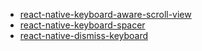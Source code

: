 - [react-native-keyboard-aware-scroll-view](https://github.com/APSL/react-native-keyboard-aware-scroll-view)
- [react-native-keyboard-spacer](https://github.com/Andr3wHur5t/react-native-keyboard-spacer)
- [react-native-dismiss-keyboard](https://github.com/DanielMSchmidt/react-native-dismiss-keyboard)
